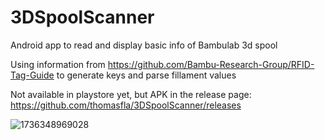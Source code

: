 # 3DSpoolScanner
Android app to read and display basic info of Bambulab 3d spool

Using information from https://github.com/Bambu-Research-Group/RFID-Tag-Guide to generate keys and parse fillament values

Not available in playstore yet, but APK in the release page: https://github.com/thomasfla/3DSpoolScanner/releases

![1736348969028](https://github.com/user-attachments/assets/54a3eaf2-1787-4f3e-a24a-f25092955d2b)
